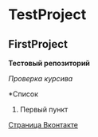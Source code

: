 # TestProject
## FirstProject

**Тестовый репозиторий**

*Проверка курсива*

*Список

1. Первый пункт

[Страница Вконтакте](vk.com/kvalexis)
